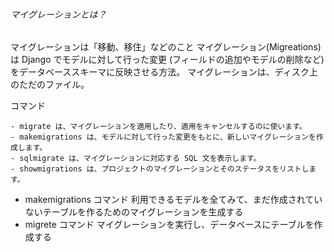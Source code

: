 ###### マイグレーションとは？

マイグレーションは「移動、移住」などのこと
マイグレーション(Migreations)は Django でモデルに対して行った変更 (フィールドの追加やモデルの削除など) をデータベーススキーマに反映させる方法。
マイグレーションは、ディスク上のただのファイル。

コマンド

```
- migrate は、マイグレーションを適用したり、適用をキャンセルするのに使います。
- makemigrations は、モデルに対して行った変更をもとに、新しいマイグレーションを作成します。
- sqlmigrate は、マイグレーションに対応する SQL 文を表示します。
- showmigrations は、プロジェクトのマイグレーションとそのステータスをリストします。
```

- makemigrations コマンド
  利用できるモデルを全てみて、まだ作成されていないテーブルを作るためのマイグレーションを生成する
- migrete コマンド
  マイグレーションを実行し、データベースにテーブルを作成する
